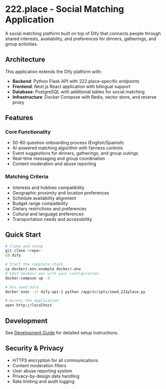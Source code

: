 # 222.place - Social Matching Application

A social matching platform built on top of Dify that connects people through shared interests, availability, and preferences for dinners, gatherings, and group activities.

## Architecture

This application extends the Dify platform with:
- **Backend**: Python Flask API with 222.place-specific endpoints
- **Frontend**: Next.js React application with bilingual support
- **Database**: PostgreSQL with additional tables for social matching
- **Infrastructure**: Docker Compose with Redis, vector store, and reverse proxy

## Features

### Core Functionality
- 50-80 question onboarding process (English/Spanish)
- AI-powered matching algorithm with fairness controls
- Event suggestions for dinners, gatherings, and group outings
- Real-time messaging and group coordination
- Content moderation and abuse reporting

### Matching Criteria
- Interests and hobbies compatibility
- Geographic proximity and location preferences
- Schedule availability alignment
- Budget range compatibility
- Dietary restrictions and preferences
- Cultural and language preferences
- Transportation needs and accessibility

## Quick Start

```bash
# Clone and setup
git clone <repo>
cd dify

# Start the complete stack
cp docker/.env.example docker/.env
# Edit docker/.env with your configuration
docker-compose up -d

# Run seed data
docker exec -it dify-api-1 python /app/scripts/seed_222place.py

# Access the application
open http://localhost
```

## Development

See [Development Guide](./DEVELOPMENT.md) for detailed setup instructions.

## Security & Privacy

- HTTPS encryption for all communications
- Content moderation filters
- User abuse reporting system
- Privacy-by-design data handling
- Rate limiting and audit logging